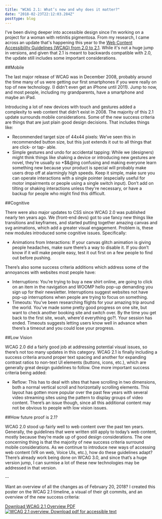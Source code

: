 ```yaml
---
title: "WCAG 2.1: What’s new and why does it matter?"
date: "2018-02-23T22:12:03.284Z"
posttype: blog
---
```


I’ve been diving deeper into accessible design since I’m working on a project for a woman with retinitis pigmentosa. From my research, I came across an update that's happening this year to the [Web Content Accessibility Guidelines (WCAG) from 2.0 to 2.1](https://www.w3.org/TR/WCAG21/). While it's not a huge jump in versions, and given that 2.1 is meant to backwards compatible with 2.0, the update still includes some important considerations.

##Mobile

The last major release of WCAG was in December 2008, probably around the time many of us were getting our first smartphones if you were really on top of new technology. (I didn't even get an iPhone until 2011). Jump to now, and most people, including my grandparents, have a smartphone and maybe an iPad.

Introducing a lot of new devices with touch and gestures added a complexity to web content that didn’t exist in 2008. The majority of this 2.1 update surrounds mobile considerations. Some of the new success criteria are things that are just plain good design decisions. That includes things like:

- Recommended target size of 44x44 pixels: We’ve seen this in recommended button size, but this just extends it out to all things that are click- or tap- able.
- Simple gestures and undo for accidental tapping: While we (designers) might think things like shaking a device or introducing new gestures are novel, they’re usually so \*\$&@ing confusing and making everyone learn something new because your product is special will probably make users drop off at alarmingly high speeds. Keep it simple, make sure you can operate interactions with a single pointer (especially useful for motor impairments or people using a single switch input). Don’t add on tilting or shaking interactions unless they're necessary, or have a backup for people who might find this difficult.

##Cognitive

There were also major updates to CSS since WCAG 2.0 was published nearly ten years ago. We (front-end devs) got to use fancy new things like transitions and keyframes, and started putting together amazing canvas and svg animations, which add a greater visual engagement. Problem is, these new modules introduced some cognitive issues. Specifically:

- Animations from Interactions: If your canvas glitch animation is giving people headaches, make sure there’s a way to disable it. If you don’t know if it will make people easy, test it out first on a few people to find out before pushing.

There’s also some success criteria additions which address some of the annoyances with websites most people have:

- Interruptions: You’re trying to buy a new shirt online, are going to click on an item in the navigation and WOOMP hello pop-up demanding you sign up for their newsletter. Interruptions suggest websites not have pop-up interruptions when people are trying to focus on something.
- Timeouts: You’ve been researching flights for your amazing trip around the world. You’ve made some pretty good progress on one site, but want to check another booking site and switch over. By the time you get back to the first site, woah, where'd everything go?!. Your session has ended. Timeouts suggests letting users know well in advance when there’s a timeout and you could lose your progress.

##Low Vision

WCAG 2.0 did a fairly good job at addressing potential visual issues, so there’s not too many updates in this category. WCAG 2.1 is finally including a success criteria around proper text spacing and another for expanding contrast ratios to non-text UI elements (buttons, icons, etc.), which are generally great design guidelines to follow. One more important success criteria being added:

- Reflow: This has to deal with sites that have scrolling in two dimensions, both a normal vertical scroll and horizontally scrolling elements. This layout has gotten more popular over the past few years with several video streaming sites using the pattern to display groups of video content. There’s an issue though, since all this additional content may not be obvious to people with low vision issues.

##How future proof is 2.1?

WCAG 2.0 stood up fairly well to web content over the past ten years. Generally, the guidelines that were written still apply to today’s web content, mostly because they’re made up of good design considerations. The one concerning thing is that the majority of new success criteria surround mobile considerations. As we continue to introduce new ways of accessing web content (VR on web, Voice UIs, etc.), how do these guidelines adapt? There’s already work being done on WCAG 3.0, and since that’s a huge version jump, I can surmise a lot of these new technologies may be addressed in that version.

--

Want an overview of all the changes as of February 20, 2018? I created this poster on the WCAG 2.1 timeline, a visual of their git commits, and an overview of the new success criteria:

<a class="button mv2" href="/images/writing/klarefrank_wcag-2point1_022218.pdf">Download WCAG 2.1 Overview PDF</a>
<a href="/images/writing/klarefrank_wcag-2point1_022218.pdf" class="img"><img src="/images/writing/klarefrank_wcag-2point1.jpg" alt="WCAG 2.1 overview. Download pdf for accessible text"></a>
